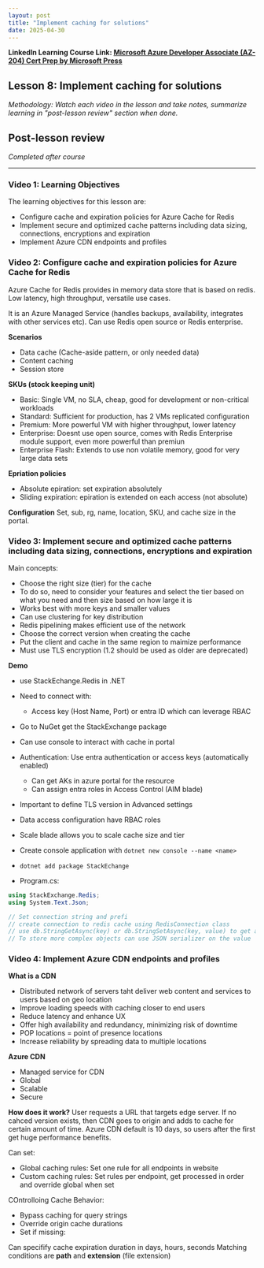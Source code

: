 ```yaml
---
layout: post
title: "Implement caching for solutions"
date: 2025-04-30
---
```


**LinkedIn Learning Course Link: [Microsoft Azure Developer Associate (AZ-204) Cert Prep by Microsoft Press](https://www.linkedin.com/learning/microsoft-azure-developer-associate-az-204-cert-prep-by-microsoft-press/)**

## Lesson 8: Implement caching for solutions

*Methodology: Watch each video in the lesson and take notes, summarize learning in "post-lesson review" section when done.*

## Post-lesson review
*Completed after course*

<hr/>

### Video 1: Learning Objectives

The learning objectives for this lesson are:
- Configure cache and expiration policies for Azure Cache for Redis
- Implement secure and optimized cache patterns including data sizing, connections, encryptions and expiration
- Implement Azure CDN endpoints and profiles


### Video 2: Configure cache and expiration policies for Azure Cache for Redis
Azure Cache for Redis provides in memory data store that is based on redis. Low latency, high throughput, versatile use cases.

It is an Azure Managed Service (handles backups, availability, integrates with other services etc). Can use Redis open source or Redis enterprise.

**Scenarios**
- Data cache (Cache-aside pattern, or only needed data)
- Content caching
- Session store

**SKUs (stock keeping unit)**
- Basic: Single VM, no SLA, cheap, good for development or non-critical workloads
- Standard: Sufficient for production, has 2 VMs replicated configuration
- Premium: More powerful VM with higher throughput, lower latency
- Enterprise: Doesnt use open source, comes with Redis Enterprise module support, even more powerful than premiun
- Enterprise Flash: Extends to use non volatile memory, good for very large data sets

**Epriation policies**
- Absolute epiration: set expiration absolutely
- Sliding expiration: epiration is extended on each access (not absolute)

**Configuration**
Set, sub, rg, name, location, SKU, and cache size in the portal.

### Video 3: Implement secure and optimized cache patterns including data sizing, connections, encryptions and expiration

Main concepts:
- Choose the right size (tier) for the cache
- To do so, need to consider your features and select the tier based on what you need and then size based on how large it is
- Works best with more keys and smaller values
- Can use clustering for key distribution
- Redis pipelining makes efficient use of the network
- Choose the correct version when creating the cache
- Put the client and cache in the same region to maimize performance
- Must use TLS encryption (1.2 should be used as older are deprecated)

**Demo**
- use StackEchange.Redis in .NET
- Need to connect with:
  - Access key (Host Name, Port) or entra ID which can leverage RBAC

- Go to NuGet get the StackExchange package
- Can use console to interact with cache in portal
- Authentication: Use entra authentication or access keys (automatically enabled)
  - Can get AKs in azure portal for the resource
  - Can assign entra roles in Access Control (AIM blade) 
- Important to define TLS version in Advanced settings
- Data access configuration have RBAC roles
- Scale blade allows you to scale cache size and tier

- Create console application with `dotnet new console --name <name>`
- `dotnet add package StackEchange`
- Program.cs:
```C#
using StackExchange.Redis;
using System.Text.Json;

// Set connection string and prefi
// create connection to redis cache using RedisConnection class
// use db.StringGetAsync(key) or db.StringSetAsync(key, value) to get and set values in the cache
// To store more complex objects can use JSON serializer on the value
```

### Video 4: Implement Azure CDN endpoints and profiles

**What is a CDN**
- Distributed network of servers taht deliver web content and services to users based on geo location
- Improve loading speeds with caching closer to end users
- Reduce latency and enhance UX
- Offer high availability and redundancy, minimizing risk of downtime
- POP locations = point of presence locations
- Increase reliability by spreading data to multiple locations

**Azure CDN**
- Managed service for CDN
- Global
- Scalable
- Secure

**How does it work?**
User requests a URL that targets edge server. If no cahced version exists, then CDN goes to origin and adds to cache for certain amount of time. Azure CDN default is 10 days, so users after the first get huge performance benefits.

Can set:
- Global caching rules: Set one rule for all endpoints in website
- Custom caching rules: Set rules per endpoint, get processed in order and override global when set

COntrolloing Cache Behavior:
- Bypass caching for query strings
- Override origin cache durations
- Set if missing: 

Can specifify cache expiration duration in days, hours, seconds
Matching conditions are **path** and **extension** (file extension)